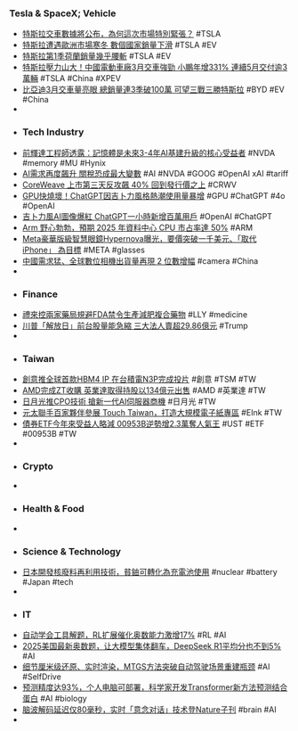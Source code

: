 ### Tesla & SpaceX; Vehicle
- [特斯拉交車數據將公布，為何這次市場特別緊張？](https://www.forecastock.tw/article/josh-a4b16ace-0f74-11f0-9418-5dcc820739c2) #TSLA
- [特斯拉遭遇歐洲市場寒冬 數個國家銷量下滑](https://search.app/sdQKx) #TSLA #EV
- [特斯拉第1季荷蘭銷量幾乎腰斬](https://search.app/wjJ6r) #TSLA #EV
- [特斯拉壓力山大！中國電動車廠3月交車強勁 小鵬年增331% 連續5月交付逾3萬輛](https://news.cnyes.com/news/id/5919988) #TSLA #China #XPEV
- [比亞迪3月交車量亮眼 總銷量連3季破100萬 可望三戰三勝特斯拉](https://search.app/5Zbhb) #BYD #EV #China
-
- ### Tech Industry
- [前輝達工程師透露：記憶體是未來3-4年AI基建升級的核心受益者](https://search.app/BF3aQ) #NVDA #memory #MU #Hynix
- [AI需求再度飆升 關稅恐成最大變數](https://search.app/SoXHX) #AI #NVDA #GOOG #OpenAI xAI #tariff
- [CoreWeave 上市第三天反攻飆 40% 回到發行價之上](https://search.app/GwB8N) #CRWV
- [GPU快燒壞！ChatGPT因吉卜力風格熱潮使用量暴增](https://search.app/ufcpz) #GPU #ChatGPT #4o #OpenAI
- [吉卜力風AI圖像爆紅 ChatGPT一小時新增百萬用戶](https://udn.com/news/story/6812/8648091) #OpenAI #ChatGPT
- [Arm 野心勃勃，預期 2025 年資料中心 CPU 市占率達 50%](https://search.app/pjs6A) #ARM
- [Meta豪華版級智慧眼鏡Hypernova曝光，要價突破一千美元、「取代iPhone」 為目標](https://search.app/xee96) #META #glasses
- [中國需求猛、全球數位相機出貨量再現 2 位數增幅](https://search.app/rtUQo) #camera #China
-
- ### Finance
- [禮來控兩家藥局規避FDA禁令生產減肥複合藥物](https://search.app/WzNek) #LLY #medicine
- [川普「解放日」前台股量能急縮 三大法人賣超29.86億元](https://search.app/JDdeu) #Trump
-
- ### Taiwan
- [創意推全球首款HBM4 IP 在台積電N3P完成投片](https://search.app/V1uR2) #創意 #TSM #TW
- [AMD完成ZT收購 英業達取得持股以134億元出售](https://search.app/Z64rA) #AMD #英業達 #TW
- [日月光推CPO技術 搶新一代AI伺服器商機](https://search.app/1spMq) #日月光 #TW
- [元太聯手百家夥伴參展 Touch Taiwan，打造大規模電子紙專區](https://search.app/pAX51) #EInk #TW
- [債券ETF今年來受益人略減 00953B逆勢增2.3萬奪人氣王](https://search.app/n9hGN) #UST #ETF #00953B #TW
-
- ### Crypto
-
- ### Health & Food
-
- ### Science & Technology
- [日本開發核廢料再利用技術，貧鈾可轉化為充電池使用](https://search.app/1Z3Wk) #nuclear #battery #Japan #tech
-
- ### IT
- [自动学会工具解题，RL扩展催化奥数能力激增17%](https://www.jiqizhixin.com/articles/2025-04-01-13) #RL #AI
- [2025美国最新奥数题，让大模型集体翻车，DeepSeek R1平均分也不到5%](https://www.jiqizhixin.com/articles/2025-04-02-10) #AI
- [细节厘米级还原、实时渲染，MTGS方法突破自动驾驶场景重建瓶颈](https://www.jiqizhixin.com/articles/2025-04-02-3) #AI #SelfDrive
- [预测精度达93%，个人电脑可部署，科学家开发Transformer新方法预测结合蛋白](https://www.jiqizhixin.com/articles/2025-04-02-5) #AI #biology
- [脑波解码延迟仅80毫秒，实时「意念对话」技术登Nature子刊](https://www.jiqizhixin.com/articles/2025-04-02-9) #brain #AI
-
